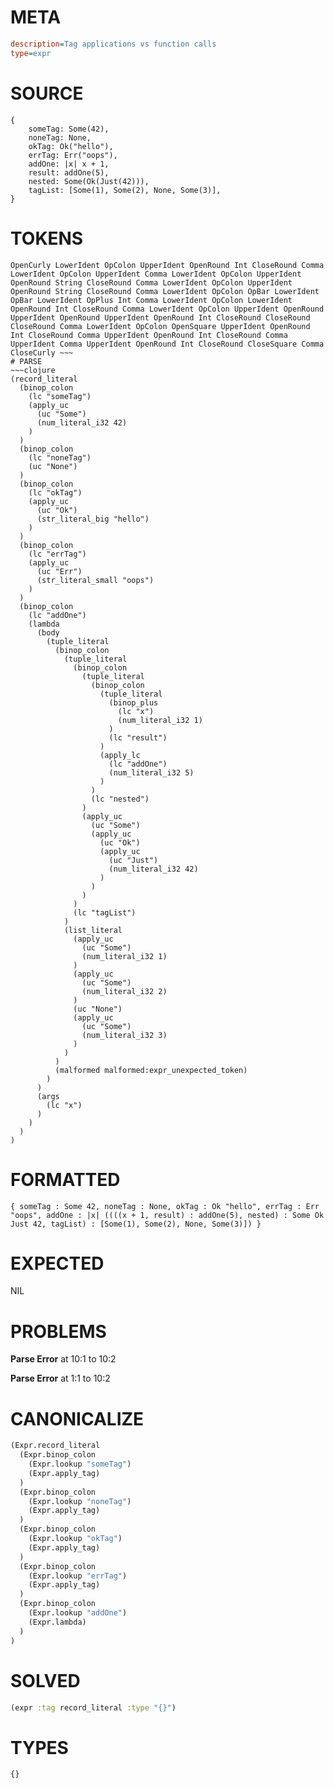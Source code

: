 # META
~~~ini
description=Tag applications vs function calls
type=expr
~~~
# SOURCE
~~~roc
{
    someTag: Some(42),
    noneTag: None,
    okTag: Ok("hello"),
    errTag: Err("oops"),
    addOne: |x| x + 1,
    result: addOne(5),
    nested: Some(Ok(Just(42))),
    tagList: [Some(1), Some(2), None, Some(3)],
}
~~~
# TOKENS
~~~text
OpenCurly LowerIdent OpColon UpperIdent OpenRound Int CloseRound Comma LowerIdent OpColon UpperIdent Comma LowerIdent OpColon UpperIdent OpenRound String CloseRound Comma LowerIdent OpColon UpperIdent OpenRound String CloseRound Comma LowerIdent OpColon OpBar LowerIdent OpBar LowerIdent OpPlus Int Comma LowerIdent OpColon LowerIdent OpenRound Int CloseRound Comma LowerIdent OpColon UpperIdent OpenRound UpperIdent OpenRound UpperIdent OpenRound Int CloseRound CloseRound CloseRound Comma LowerIdent OpColon OpenSquare UpperIdent OpenRound Int CloseRound Comma UpperIdent OpenRound Int CloseRound Comma UpperIdent Comma UpperIdent OpenRound Int CloseRound CloseSquare Comma CloseCurly ~~~
# PARSE
~~~clojure
(record_literal
  (binop_colon
    (lc "someTag")
    (apply_uc
      (uc "Some")
      (num_literal_i32 42)
    )
  )
  (binop_colon
    (lc "noneTag")
    (uc "None")
  )
  (binop_colon
    (lc "okTag")
    (apply_uc
      (uc "Ok")
      (str_literal_big "hello")
    )
  )
  (binop_colon
    (lc "errTag")
    (apply_uc
      (uc "Err")
      (str_literal_small "oops")
    )
  )
  (binop_colon
    (lc "addOne")
    (lambda
      (body
        (tuple_literal
          (binop_colon
            (tuple_literal
              (binop_colon
                (tuple_literal
                  (binop_colon
                    (tuple_literal
                      (binop_plus
                        (lc "x")
                        (num_literal_i32 1)
                      )
                      (lc "result")
                    )
                    (apply_lc
                      (lc "addOne")
                      (num_literal_i32 5)
                    )
                  )
                  (lc "nested")
                )
                (apply_uc
                  (uc "Some")
                  (apply_uc
                    (uc "Ok")
                    (apply_uc
                      (uc "Just")
                      (num_literal_i32 42)
                    )
                  )
                )
              )
              (lc "tagList")
            )
            (list_literal
              (apply_uc
                (uc "Some")
                (num_literal_i32 1)
              )
              (apply_uc
                (uc "Some")
                (num_literal_i32 2)
              )
              (uc "None")
              (apply_uc
                (uc "Some")
                (num_literal_i32 3)
              )
            )
          )
          (malformed malformed:expr_unexpected_token)
        )
      )
      (args
        (lc "x")
      )
    )
  )
)
~~~
# FORMATTED
~~~roc
{ someTag : Some 42, noneTag : None, okTag : Ok "hello", errTag : Err "oops", addOne : |x| ((((x + 1, result) : addOne(5), nested) : Some Ok Just 42, tagList) : [Some(1), Some(2), None, Some(3)]) }
~~~
# EXPECTED
NIL
# PROBLEMS
**Parse Error**
at 10:1 to 10:2

**Parse Error**
at 1:1 to 10:2

# CANONICALIZE
~~~clojure
(Expr.record_literal
  (Expr.binop_colon
    (Expr.lookup "someTag")
    (Expr.apply_tag)
  )
  (Expr.binop_colon
    (Expr.lookup "noneTag")
    (Expr.apply_tag)
  )
  (Expr.binop_colon
    (Expr.lookup "okTag")
    (Expr.apply_tag)
  )
  (Expr.binop_colon
    (Expr.lookup "errTag")
    (Expr.apply_tag)
  )
  (Expr.binop_colon
    (Expr.lookup "addOne")
    (Expr.lambda)
  )
)
~~~
# SOLVED
~~~clojure
(expr :tag record_literal :type "{}")
~~~
# TYPES
~~~roc
{}
~~~

